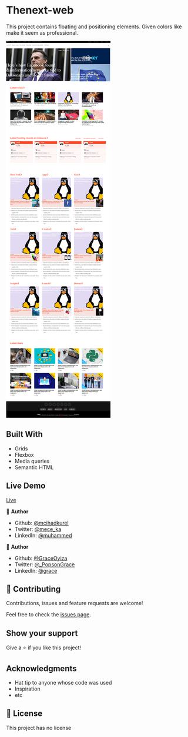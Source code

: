 # Thenext-web

This project contains floating and positioning elements. Given colors like make it seem as professional.

<img src="./images/thenextwebSS.png" alt="Screenshot">

## Built With

- Grids
- Flexbox
- Media queries
- Semantic HTML

## Live Demo

[Live](https://rawcdn.githack.com/GraceOyiza/Thenext-web/92188b289082828d08a33d88d987f04c2f1ed99e/index.htmlg)


👤 **Author**

- Github: [@mcihadkurel](https://github.com/mcihadkurel)
- Twitter: [@mece_ka](https://twitter.com/mece_ka)
- LinkedIn: [@muhammed](https://www.linkedin.com/in/muhammed-cihad-8187581a8/)

👤 **Author**

- Github: [@GraceOyiza](https://github.com/GraceOyiza)
- Twitter: [@_PopsonGrace](https://twitter.com/_PopsonGrace)
- LinkedIn: [@grace](https://www.linkedin.com/in/grace-popoola-657a181aa/)


## 🤝 Contributing

Contributions, issues and feature requests are welcome!

Feel free to check the [issues page](issues/).

## Show your support

Give a ⭐️ if you like this project!

## Acknowledgments

- Hat tip to anyone whose code was used
- Inspiration
- etc

## 📝 License

This project has no license